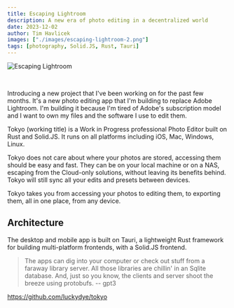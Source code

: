 ```yaml
---
title: Escaping Lightroom
description: A new era of photo editing in a decentralized world
date: 2023-12-02
author: Tim Havlicek
images: ["./images/escaping-lightroom-2.png"]
tags: [photography, Solid.JS, Rust, Tauri]
---
```


![Escaping Lightroom](./images/escaping-lightroom.png)

<br/>

Introducing a new project that I've been working on for the past few months.
It's a new photo editing app that I'm building to replace Adobe Lightroom. I'm building it because I'm tired of Adobe's subscription model and I want to own my files and the software I use to edit them.


Tokyo (working title) is a Work in Progress professional Photo Editor built on Rust and Solid.JS. It runs on all platforms including iOS, Mac, Windows, Linux.

Tokyo does not care about where your photos are stored, accessing them should be easy and fast. They can be on your local machine or on a NAS, escaping from the Cloud-only solutions, without leaving its benefits behind. Tokyo will still sync all your edits and presets between devices.

Tokyo takes you from accessing your photos to editing them, to exporting them, all in one place, from any device.

## Architecture

The desktop and mobile app is built on Tauri, a lightweight Rust framework for building multi-platform frontends, with a Solid.JS frontend.

> The apps can dig into your computer or check out stuff from a faraway library server. All those libraries are chillin' in an Sqlite database. And, just so you know, the clients and server shoot the breeze using protobufs. -- gpt3

https://github.com/luckydye/tokyo
